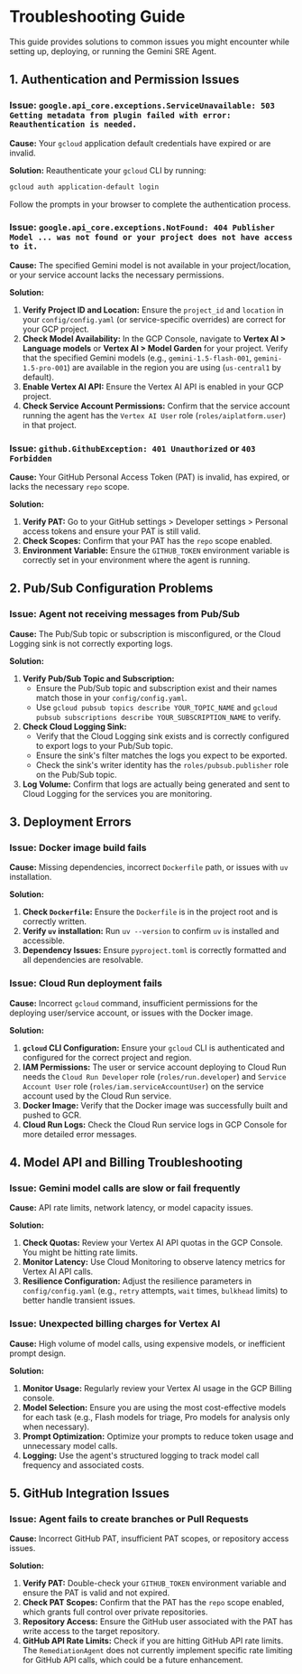 # Troubleshooting Guide

This guide provides solutions to common issues you might encounter while setting up, deploying, or running the Gemini SRE Agent.

## 1. Authentication and Permission Issues

### Issue: `google.api_core.exceptions.ServiceUnavailable: 503 Getting metadata from plugin failed with error: Reauthentication is needed.`

**Cause:** Your `gcloud` application default credentials have expired or are invalid.

**Solution:** Reauthenticate your `gcloud` CLI by running:
```bash
gcloud auth application-default login
```
Follow the prompts in your browser to complete the authentication process.

### Issue: `google.api_core.exceptions.NotFound: 404 Publisher Model ... was not found or your project does not have access to it.`

**Cause:** The specified Gemini model is not available in your project/location, or your service account lacks the necessary permissions.

**Solution:**
1.  **Verify Project ID and Location:** Ensure the `project_id` and `location` in your `config/config.yaml` (or service-specific overrides) are correct for your GCP project.
2.  **Check Model Availability:** In the GCP Console, navigate to **Vertex AI > Language models** or **Vertex AI > Model Garden** for your project. Verify that the specified Gemini models (e.g., `gemini-1.5-flash-001`, `gemini-1.5-pro-001`) are available in the region you are using (`us-central1` by default).
3.  **Enable Vertex AI API:** Ensure the Vertex AI API is enabled in your GCP project.
4.  **Check Service Account Permissions:** Confirm that the service account running the agent has the `Vertex AI User` role (`roles/aiplatform.user`) in that project.

### Issue: `github.GithubException: 401 Unauthorized` or `403 Forbidden`

**Cause:** Your GitHub Personal Access Token (PAT) is invalid, has expired, or lacks the necessary `repo` scope.

**Solution:**
1.  **Verify PAT:** Go to your GitHub settings > Developer settings > Personal access tokens and ensure your PAT is still valid.
2.  **Check Scopes:** Confirm that your PAT has the `repo` scope enabled.
3.  **Environment Variable:** Ensure the `GITHUB_TOKEN` environment variable is correctly set in your environment where the agent is running.

## 2. Pub/Sub Configuration Problems

### Issue: Agent not receiving messages from Pub/Sub

**Cause:** The Pub/Sub topic or subscription is misconfigured, or the Cloud Logging sink is not correctly exporting logs.

**Solution:**
1.  **Verify Pub/Sub Topic and Subscription:**
    *   Ensure the Pub/Sub topic and subscription exist and their names match those in your `config/config.yaml`.
    *   Use `gcloud pubsub topics describe YOUR_TOPIC_NAME` and `gcloud pubsub subscriptions describe YOUR_SUBSCRIPTION_NAME` to verify.
2.  **Check Cloud Logging Sink:**
    *   Verify that the Cloud Logging sink exists and is correctly configured to export logs to your Pub/Sub topic.
    *   Ensure the sink's filter matches the logs you expect to be exported.
    *   Check the sink's writer identity has the `roles/pubsub.publisher` role on the Pub/Sub topic.
3.  **Log Volume:** Confirm that logs are actually being generated and sent to Cloud Logging for the services you are monitoring.

## 3. Deployment Errors

### Issue: Docker image build fails

**Cause:** Missing dependencies, incorrect `Dockerfile` path, or issues with `uv` installation.

**Solution:**
1.  **Check `Dockerfile`:** Ensure the `Dockerfile` is in the project root and is correctly written.
2.  **Verify `uv` installation:** Run `uv --version` to confirm `uv` is installed and accessible.
3.  **Dependency Issues:** Ensure `pyproject.toml` is correctly formatted and all dependencies are resolvable.

### Issue: Cloud Run deployment fails

**Cause:** Incorrect `gcloud` command, insufficient permissions for the deploying user/service account, or issues with the Docker image.

**Solution:**
1.  **`gcloud` CLI Configuration:** Ensure your `gcloud` CLI is authenticated and configured for the correct project and region.
2.  **IAM Permissions:** The user or service account deploying to Cloud Run needs the `Cloud Run Developer` role (`roles/run.developer`) and `Service Account User` role (`roles/iam.serviceAccountUser`) on the service account used by the Cloud Run service.
3.  **Docker Image:** Verify that the Docker image was successfully built and pushed to GCR.
4.  **Cloud Run Logs:** Check the Cloud Run service logs in GCP Console for more detailed error messages.

## 4. Model API and Billing Troubleshooting

### Issue: Gemini model calls are slow or fail frequently

**Cause:** API rate limits, network latency, or model capacity issues.

**Solution:**
1.  **Check Quotas:** Review your Vertex AI API quotas in the GCP Console. You might be hitting rate limits.
2.  **Monitor Latency:** Use Cloud Monitoring to observe latency metrics for Vertex AI API calls.
3.  **Resilience Configuration:** Adjust the resilience parameters in `config/config.yaml` (e.g., `retry` attempts, `wait` times, `bulkhead` limits) to better handle transient issues.

### Issue: Unexpected billing charges for Vertex AI

**Cause:** High volume of model calls, using expensive models, or inefficient prompt design.

**Solution:**
1.  **Monitor Usage:** Regularly review your Vertex AI usage in the GCP Billing console.
2.  **Model Selection:** Ensure you are using the most cost-effective models for each task (e.g., Flash models for triage, Pro models for analysis only when necessary).
3.  **Prompt Optimization:** Optimize your prompts to reduce token usage and unnecessary model calls.
4.  **Logging:** Use the agent's structured logging to track model call frequency and associated costs.

## 5. GitHub Integration Issues

### Issue: Agent fails to create branches or Pull Requests

**Cause:** Incorrect GitHub PAT, insufficient PAT scopes, or repository access issues.

**Solution:**
1.  **Verify PAT:** Double-check your `GITHUB_TOKEN` environment variable and ensure the PAT is valid and not expired.
2.  **Check PAT Scopes:** Confirm that the PAT has the `repo` scope enabled, which grants full control over private repositories.
3.  **Repository Access:** Ensure the GitHub user associated with the PAT has write access to the target repository.
4.  **GitHub API Rate Limits:** Check if you are hitting GitHub API rate limits. The `RemediationAgent` does not currently implement specific rate limiting for GitHub API calls, which could be a future enhancement.
